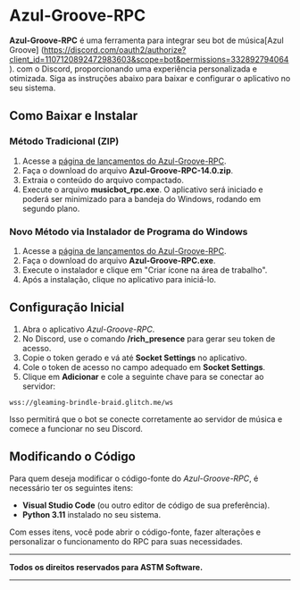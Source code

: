 # **Azul-Groove-RPC**

**Azul-Groove-RPC** é uma ferramenta para integrar seu bot de música[Azul Groove] (https://discord.com/oauth2/authorize?client_id=1107120892472983603&scope=bot&permissions=332892794064). com o Discord, proporcionando uma experiência personalizada e otimizada. Siga as instruções abaixo para baixar e configurar o aplicativo no seu sistema.

## **Como Baixar e Instalar**

### Método Tradicional (ZIP)
1. Acesse a [página de lançamentos do Azul-Groove-RPC](https://github.com/andrsodremiranda/Azul-Groove-RPC/releases).
2. Faça o download do arquivo **Azul-Groove-RPC-14.0.zip**.
3. Extraia o conteúdo do arquivo compactado.
4. Execute o arquivo **musicbot_rpc.exe**. O aplicativo será iniciado e poderá ser minimizado para a bandeja do Windows, rodando em segundo plano.

### Novo Método via Instalador de Programa do Windows
1. Acesse a [página de lançamentos do Azul-Groove-RPC](https://github.com/andrsodremiranda/Azul-Groove-RPC/releases).
2. Faça o download do arquivo **Azul-Groove-RPC.exe**.
3. Execute o instalador e clique em "Criar ícone na área de trabalho".
4. Após a instalação, clique no aplicativo para iniciá-lo.


## **Configuração Inicial**

1. Abra o aplicativo *Azul-Groove-RPC*.
2. No Discord, use o comando **/rich_presence** para gerar seu token de acesso.
3. Copie o token gerado e vá até **Socket Settings** no aplicativo.
4. Cole o token de acesso no campo adequado em **Socket Settings**.
5. Clique em **Adicionar** e cole a seguinte chave para se conectar ao servidor:

```
wss://gleaming-brindle-braid.glitch.me/ws
```

Isso permitirá que o bot se conecte corretamente ao servidor de música e comece a funcionar no seu Discord.

## **Modificando o Código**

Para quem deseja modificar o código-fonte do *Azul-Groove-RPC*, é necessário ter os seguintes itens:

- **Visual Studio Code** (ou outro editor de código de sua preferência).
- **Python 3.11** instalado no seu sistema.

Com esses itens, você pode abrir o código-fonte, fazer alterações e personalizar o funcionamento do RPC para suas necessidades.

---

**Todos os direitos reservados para ASTM Software.**

---
